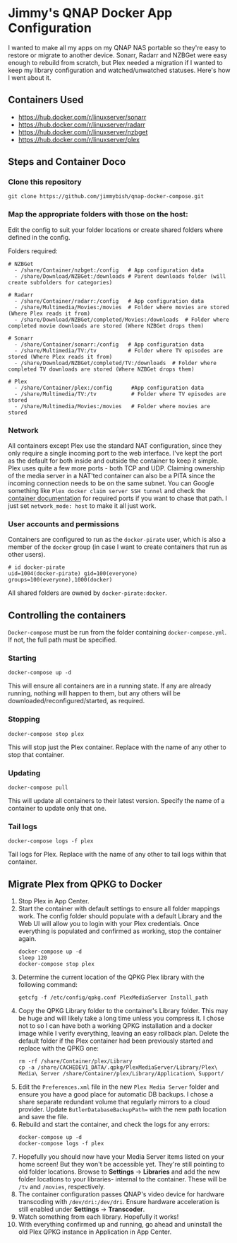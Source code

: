# Jimmy's QNAP Docker App Configuration
I wanted to make all my apps on my QNAP NAS portable so they're easy to restore or migrate to another device. Sonarr, Radarr and NZBGet were easy enough to rebuild from scratch, but Plex needed a migration if I wanted to keep my library configuration and watched/unwatched statuses. Here's how I went about it.

## Containers Used
* https://hub.docker.com/r/linuxserver/sonarr
* https://hub.docker.com/r/linuxserver/radarr
* https://hub.docker.com/r/linuxserver/nzbget
* https://hub.docker.com/r/linuxserver/plex

## Steps and Container Doco
### Clone this repository
```
git clone https://github.com/jimmybish/qnap-docker-compose.git
```

### Map the appropriate folders with those on the host:
Edit the config to suit your folder locations or create shared folders where defined in the config.

Folders required:

```
# NZBGet
  - /share/Container/nzbget:/config   # App configuration data
  - /share/Download/NZBGet:/downloads # Parent downloads folder (will create subfolders for categories)

# Radarr
  - /share/Container/radarr:/config   # App configuration data
  - /share/Multimedia/Movies:/movies  # Folder where movies are stored (Where Plex reads it from)
  - /share/Download/NZBGet/completed/Movies:/downloads  # Folder where completed movie downloads are stored (Where NZBGet drops them)

# Sonarr
  - /share/Container/sonarr:/config   # App configuration data
  - /share/Multimedia/TV:/tv          # Folder where TV episodes are stored (Where Plex reads it from)
  - /share/Download/NZBGet/completed/TV:/downloads  # Folder where completed TV downloads are stored (Where NZBGet drops them)

# Plex
  - /share/Container/plex:/config      #App configuration data
  - /share/Multimedia/TV:/tv           # Folder where TV episodes are stored
  - /share/Multimedia/Movies:/movies   # Folder where movies are stored
```

### Network
All containers except Plex use the standard NAT configuration, since they only require a single incoming port to the web interface. I've kept the port as the default for both inside and outside the container to keep it simple.
Plex uses quite a few more ports - both TCP and UDP. Claiming ownership of the media server in a NAT'ted container can also be a PITA since the incoming connection needs to be on the same subnet. You can Google something like `Plex docker claim server SSH tunnel` and check the [container documentation](https://hub.docker.com/r/linuxserver/plex) for required ports if you want to chase that path. I just set `network_mode: host` to make it all just work.

### User accounts and permissions
Containers are configured to run as the `docker-pirate` user, which is also a member of the `docker` group (in case I want to create containers that run as other users).
```
# id docker-pirate
uid=1004(docker-pirate) gid=100(everyone) groups=100(everyone),1000(docker)
```
All shared folders are owned by `docker-pirate:docker`.

## Controlling the containers
`Docker-compose` must be run from the folder containing `docker-compose.yml`. If not, the full path must be specified.

### Starting
```
docker-compose up -d
```
This will ensure all containers are in a running state. If any are already running, nothing will happen to them, but any others will be downloaded/reconfigured/started, as required. 

### Stopping
```
docker-compose stop plex
```
This will stop just the Plex container. Replace with the name of any other to stop that container.

### Updating
```
docker-compose pull
```
This will update all containers to their latest version. Specify the name of a container to update only that one.

### Tail logs
```
docker-compose logs -f plex
```
Tail logs for Plex. Replace with the name of any other to tail logs within that container.

## Migrate Plex from QPKG to Docker

1. Stop Plex in App Center.
1. Start the container with default settings to ensure all folder mappings work. The config folder should populate with a default Library and the Web UI will allow you to login with your Plex credentials. Once everything is populated and confirmed as working, stop the container again.
    ```
    docker-compose up -d
    sleep 120
    docker-compose stop plex
    ```
1. Determine the current location of the QPKG Plex library with the following command:
    ```
    getcfg -f /etc/config/qpkg.conf PlexMediaServer Install_path
    ```
1. Copy the QPKG Library folder to the container's Library folder. This may be huge and will likely take a long time unless you compress it. I chose not to so I can have both a working QPKG installation and a docker image while I verify everything, leaving an easy rollback plan. Delete the default folder if the Plex container had been previously started and replace with the QPKG one:
    ```
    rm -rf /share/Container/plex/Library
    cp -a /share/CACHEDEV1_DATA/.qpkg/PlexMediaServer/Library/Plex\ Media\ Server /share/Container/plex/Library/Application\ Support/
    ```
1. Edit the `Preferences.xml` file in the new `Plex Media Server` folder and ensure you have a good place for automatic DB backups. I chose a share separate redundant volume that regularly mirrors to a cloud provider. Update `ButlerDatabaseBackupPath=` with the new path location and save the file.
1. Rebuild and start the container, and check the logs for any errors:
    ```
    docker-compose up -d
    docker-compose logs -f plex
    ```
1. Hopefully you should now have your Media Server items listed on your home screen! But they won't be accessible yet. They're still pointing to old folder locations.
    Browse to **Settings** -> **Libraries** and add the new folder locations to your libraries- internal to the container. These will be `/tv` and `/movies`, respectively.
1. The container configuration passes QNAP's video device for hardware transcoding with `/dev/dri:/dev/dri`. Ensure hardware acceleration is still enabled under **Settings** -> **Transcoder**.
1. Watch something from each library. Hopefully it works!
1. With everything confirmed up and running, go ahead and uninstall the old Plex QPKG instance in Application in App Center.
